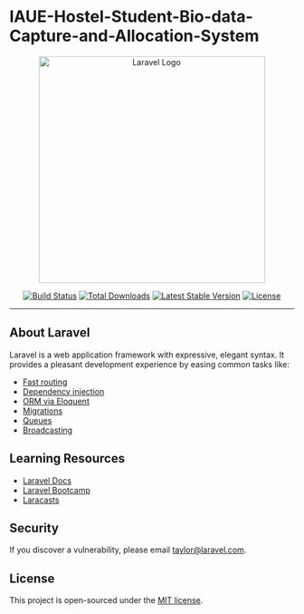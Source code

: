 # IAUE-Hostel-Student-Bio-data-Capture-and-Allocation-System

<p align="center">
  <a href="https://laravel.com" target="_blank">
    <img src="https://raw.githubusercontent.com/laravel/art/master/logo-lockup/5%20SVG/2%20CMYK/1%20Full%20Color/laravel-logolockup-cmyk-red.svg" width="400" alt="Laravel Logo">
  </a>
</p>

<p align="center">
  <a href="https://github.com/laravel/framework/actions"><img src="https://github.com/laravel/framework/workflows/tests/badge.svg" alt="Build Status"></a>
  <a href="https://packagist.org/packages/laravel/framework"><img src="https://img.shields.io/packagist/dt/laravel/framework" alt="Total Downloads"></a>
  <a href="https://packagist.org/packages/laravel/framework"><img src="https://img.shields.io/packagist/v/laravel/framework" alt="Latest Stable Version"></a>
  <a href="https://packagist.org/packages/laravel/framework"><img src="https://img.shields.io/packagist/l/laravel/framework" alt="License"></a>
</p>

---

## About Laravel

Laravel is a web application framework with expressive, elegant syntax. It provides a pleasant development experience by easing common tasks like:

- [Fast routing](https://laravel.com/docs/routing)
- [Dependency injection](https://laravel.com/docs/container)
- [ORM via Eloquent](https://laravel.com/docs/eloquent)
- [Migrations](https://laravel.com/docs/migrations)
- [Queues](https://laravel.com/docs/queues)
- [Broadcasting](https://laravel.com/docs/broadcasting)

## Learning Resources

- [Laravel Docs](https://laravel.com/docs)
- [Laravel Bootcamp](https://bootcamp.laravel.com)
- [Laracasts](https://laracasts.com)

## Security

If you discover a vulnerability, please email [taylor@laravel.com](mailto:taylor@laravel.com).

## License

This project is open-sourced under the [MIT license](https://opensource.org/licenses/MIT).
